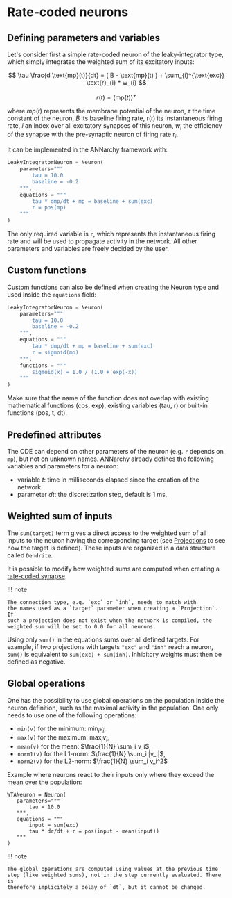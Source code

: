# Rate-coded neurons

## Defining parameters and variables

Let's consider first a simple rate-coded neuron of the leaky-integrator
type, which simply integrates the weighted sum of its excitatory inputs:

$$
\tau \frac{d \text{mp}(t)}{dt} = ( B - \text{mp}(t) ) + \sum_{i}^{\text{exc}} \text{r}_{i} * w_{i}
$$

$$r(t) = ( \text{mp}(t) )^+$$

where $mp(t)$ represents the membrane potential of the neuron, $\tau$
the time constant of the neuron, $B$ its baseline firing rate,
$\text{r}(t)$ its instantaneous firing rate, $i$ an index over all
excitatory synapses of this neuron, $w_i$ the efficiency of the synapse
with the pre-synaptic neuron of firing rate $\text{r}_{i}$.

It can be implemented in the ANNarchy framework with:

```python
LeakyIntegratorNeuron = Neuron(
    parameters="""   
        tau = 10.0
        baseline = -0.2
    """,
    equations = """
        tau * dmp/dt + mp = baseline + sum(exc)
        r = pos(mp)
    """
)
```

The only required variable is `r`, which represents the instantaneous
firing rate and will be used to propagate activity in the network. All
other parameters and variables are freely decided by the user. 

## Custom functions

Custom functions can also be defined when creating the Neuron type and
used inside the `equations` field:

```python
LeakyIntegratorNeuron = Neuron(
    parameters="""   
        tau = 10.0
        baseline = -0.2
    """,
    equations = """
        tau * dmp/dt + mp = baseline + sum(exc)
        r = sigmoid(mp)
    """,
    functions = """
        sigmoid(x) = 1.0 / (1.0 + exp(-x))
    """
)
```

Make sure that the name of the function does not overlap with existing
mathematical functions (cos, exp), existing variables (tau, r) or
built-in functions (pos, t, dt).

## Predefined attributes

The ODE can depend on other parameters of the neuron (e.g. `r` depends
on `mp`), but not on unknown names. ANNarchy already defines the
following variables and parameters for a neuron:

-   variable *t*: time in milliseconds elapsed since the creation of the
    network.
-   parameter *dt*: the discretization step, default is 1 ms.

## Weighted sum of inputs

The `sum(target)` term gives a direct access to the weighted sum of all
inputs to the neuron having the corresponding target (see
[Projections](Projections.md) to see how the target is
defined). These inputs are organized in a data structure called
`Dendrite`.

It is possible to modify how weighted sums are computed when creating a
[rate-coded synapse](RateSynapse.md).

!!! note

    The connection type, e.g. `exc` or `inh`, needs to match with
    the names used as a `target` parameter when creating a `Projection`. If
    such a projection does not exist when the network is compiled, the
    weighted sum will be set to 0.0 for all neurons.

Using only `sum()` in the equations sums over all defined targets. For
example, if two projections with targets `"exc"` and `"inh"` reach a
neuron, `sum()` is equivalent to `sum(exc) + sum(inh)`. Inhibitory
weights must then be defined as negative.

## Global operations

One has the possibility to use global operations on the population
inside the neuron definition, such as the maximal activity in the
population. One only needs to use one of the following operations:

-   `min(v)` for the minimum: $\min_i v_i$,
-   `max(v)` for the maximum: $\max_i v_i$,
-   `mean(v)` for the mean: $\frac{1}{N} \sum_i v_i$,
-   `norm1(v)` for the L1-norm: $\frac{1}{N} \sum_i |v_i|$,
-   `norm2(v)` for the L2-norm: $\frac{1}{N} \sum_i v_i^2$

Example where neurons react to their inputs only where they exceed the
mean over the population:

    WTANeuron = Neuron(
       parameters="""   
           tau = 10.0
       """,
       equations = """
           input = sum(exc)
           tau * dr/dt + r = pos(input - mean(input))
       """
    )   

!!! note

    The global operations are computed using values at the previous time
    step (like weighted sums), not in the step currently evaluated. There is
    therefore implicitely a delay of `dt`, but it cannot be changed.

